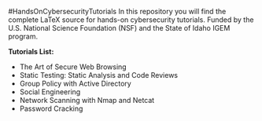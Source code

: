 #HandsOnCybersecurityTutorials
In this repository you will find the complete LaTeX source for hands-on cybersecurity tutorials. Funded by the U.S. National Science Foundation (NSF) and the State of Idaho IGEM program.

**Tutorials List:**
* The Art of Secure Web Browsing 
* Static Testing: Static Analysis and Code Reviews 
* Group Policy with Active Directory 
* Social Engineering
* Network Scanning with Nmap and Netcat
* Password Cracking